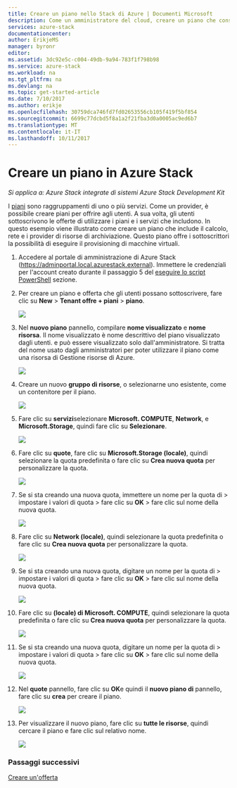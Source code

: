 ```yaml
---
title: Creare un piano nello Stack di Azure | Documenti Microsoft
description: Come un amministratore del cloud, creare un piano che consente alle macchine virtuali di provisioning ai sottoscrittori.
services: azure-stack
documentationcenter: 
author: ErikjeMS
manager: byronr
editor: 
ms.assetid: 3dc92e5c-c004-49db-9a94-783f1f798b98
ms.service: azure-stack
ms.workload: na
ms.tgt_pltfrm: na
ms.devlang: na
ms.topic: get-started-article
ms.date: 7/10/2017
ms.author: erikje
ms.openlocfilehash: 30759dca746fd7fd02653556cb105f419f5bf854
ms.sourcegitcommit: 6699c77dcbd5f8a1a2f21fba3d0a0005ac9ed6b7
ms.translationtype: MT
ms.contentlocale: it-IT
ms.lasthandoff: 10/11/2017
---
```

# <a name="create-a-plan-in-azure-stack"></a>Creare un piano in Azure Stack

*Si applica a: Azure Stack integrate di sistemi Azure Stack Development Kit*

I [piani](azure-stack-key-features.md) sono raggruppamenti di uno o più servizi. Come un provider, è possibile creare piani per offrire agli utenti. A sua volta, gli utenti sottoscrivono le offerte di utilizzare i piani e i servizi che includono. In questo esempio viene illustrato come creare un piano che include il calcolo, rete e i provider di risorse di archiviazione. Questo piano offre i sottoscrittori la possibilità di eseguire il provisioning di macchine virtuali.

1. Accedere al portale di amministrazione di Azure Stack (https://adminportal.local.azurestack.external). Immettere le credenziali per l'account creato durante il passaggio 5 del [eseguire lo script PowerShell](azure-stack-run-powershell-script.md) sezione.

2. Per creare un piano e offerta che gli utenti possano sottoscrivere, fare clic su **New** > **Tenant offre + piani** > **piano**.

   ![](media/azure-stack-create-plan/image01.png)
3. Nel **nuovo piano** pannello, compilare **nome visualizzato** e **nome risorsa**. Il nome visualizzato è nome descrittivo del piano visualizzato dagli utenti. e può essere visualizzato solo dall'amministratore. Si tratta del nome usato dagli amministratori per poter utilizzare il piano come una risorsa di Gestione risorse di Azure.

   ![](media/azure-stack-create-plan/image02.png)
4. Creare un nuovo **gruppo di risorse**, o selezionarne uno esistente, come un contenitore per il piano.

   ![](media/azure-stack-create-plan/image02a.png)
5. Fare clic su **servizi**selezionare **Microsoft. COMPUTE**, **Network**, e **Microsoft.Storage**, quindi fare clic su **Selezionare**.

   ![](media/azure-stack-create-plan/image03.png)
6. Fare clic su **quote**, fare clic su **Microsoft.Storage (locale)**, quindi selezionare la quota predefinita o fare clic su **Crea nuova quota** per personalizzare la quota.

   ![](media/azure-stack-create-plan/image04.png)
7. Se si sta creando una nuova quota, immettere un nome per la quota di > impostare i valori di quota > fare clic su **OK** > fare clic sul nome della nuova quota.

   ![](media/azure-stack-create-plan/image06.png)
8. Fare clic su **Network (locale)**, quindi selezionare la quota predefinita o fare clic su **Crea nuova quota** per personalizzare la quota.

    ![](media/azure-stack-create-plan/image07.png)
9. Se si sta creando una nuova quota, digitare un nome per la quota di > impostare i valori di quota > fare clic su **OK** > fare clic sul nome della nuova quota.

    ![](media/azure-stack-create-plan/image08.png)
10. Fare clic su **(locale) di Microsoft. COMPUTE**, quindi selezionare la quota predefinita o fare clic su **Crea nuova quota** per personalizzare la quota.

    ![](media/azure-stack-create-plan/image09.png)
11. Se si sta creando una nuova quota, digitare un nome per la quota di > impostare i valori di quota > fare clic su **OK** > fare clic sul nome della nuova quota.

    ![](media/azure-stack-create-plan/image10.png)
12. Nel **quote** pannello, fare clic su **OK**e quindi il **nuovo piano di** pannello, fare clic su **crea** per creare il piano.

    ![](media/azure-stack-create-plan/image11.png)
13. Per visualizzare il nuovo piano, fare clic su **tutte le risorse**, quindi cercare il piano e fare clic sul relativo nome.

    ![](media/azure-stack-create-plan/image12.png)

### <a name="next-steps"></a>Passaggi successivi
[Creare un'offerta](azure-stack-create-offer.md)

